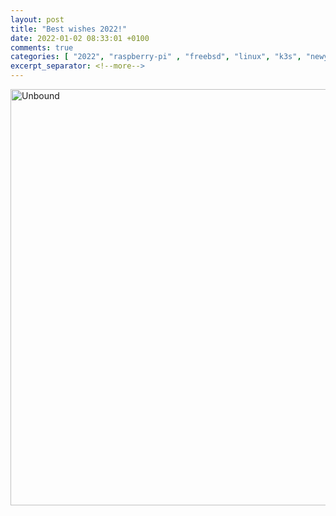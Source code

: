 ```yaml
---
layout: post
title: "Best wishes 2022!"
date: 2022-01-02 08:33:01 +0100
comments: true
categories: [ "2022", "raspberry-pi" , "freebsd", "linux", "k3s", "newyear2022", "newyear" ] 
excerpt_separator: <!--more-->
---
```


<a href="{{ '/images/2022/newyear2022.jpg' | remove_first:'/' | absolute_url }}"><img src="{{ '/images/2022/newyear2022.jpg' | remove_first:'/' | absolute_url }}" class="left" width="1000" height="666" alt="Unbound" /> </a>
